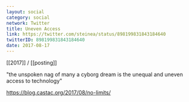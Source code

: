 ```yaml
---
layout: social
category: social
network: Twitter
title: Uneven Access
link: https://twitter.com/steinea/status/898199831843184640
twitterID: 898199831843184640
date: 2017-08-17
---
```


[[2017]] / [[posting]]

"the unspoken nag of many a cyborg dream is the unequal and uneven access to technology"

<https://blog.castac.org/2017/08/no-limits/>
